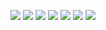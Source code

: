 ![](http://loenwind.info/eio/Wooden_Pressure_Plate_Silent.png) ![](http://loenwind.info/eio/Stone_Pressure_Plate_Silent.png) ![](http://loenwind.info/eio/Weighted_Pressure_Plate_Light_Silent.png) ![](http://loenwind.info/eio/Weighted_Pressure_Plate_Heavy_Silent.png)
![](http://loenwind.info/eio/Dark_Pressure_Plate.png)
![](http://loenwind.info/eio/Soularium_Pressure_Plate.png) ![](http://loenwind.info/eio/Soularium_Pressure_Plate_Tuned.png)